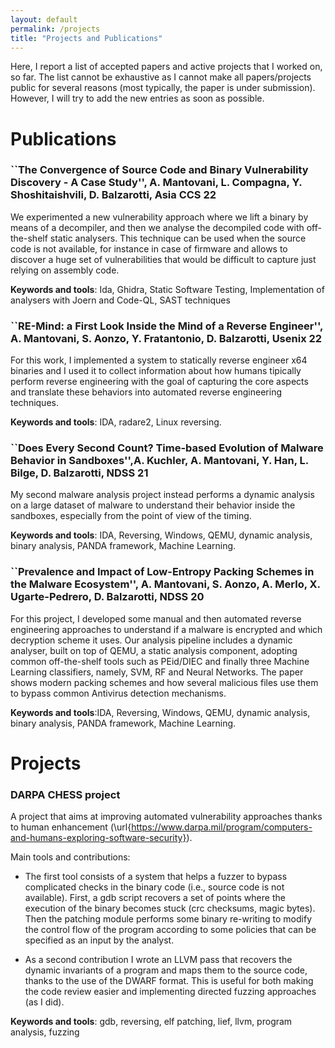 ```yaml
---
layout: default
permalink: /projects
title: "Projects and Publications"
---
```


Here, I report a list of accepted papers and active projects that I worked on, so far. The list cannot be exhaustive as I cannot make all papers/projects public for several reasons (most typically, the paper is under submission). However, I will try to add the new entries as soon as possible.

# Publications

### ``The Convergence of Source Code and Binary Vulnerability Discovery - A Case Study'', A. Mantovani, L. Compagna, Y. Shoshitaishvili, D. Balzarotti, Asia CCS 22

We experimented a new vulnerability approach where we lift a binary by means of a decompiler, and then we analyse the decompiled code with off-the-shelf static analysers.
This technique can be used when the source code is not available, for instance in case of firmware and allows to discover a huge set of vulnerabilities that would be difficult to capture just relying on assembly code.

**Keywords and tools**: Ida, Ghidra, Static Software Testing, Implementation of analysers with Joern and Code-QL, SAST techniques


### ``RE-Mind: a First Look Inside the Mind of a Reverse Engineer'', A. Mantovani, S. Aonzo, Y. Fratantonio, D. Balzarotti, Usenix 22

For this work, I implemented a system to statically reverse engineer x64 binaries and I used it to collect information about how humans tipically perform reverse engineering with the goal of capturing the core aspects and translate these behaviors into automated reverse engineering techniques.


**Keywords and tools**: IDA, radare2, Linux reversing.




### ``Does Every Second Count? Time-based Evolution of Malware Behavior in Sandboxes'',A. Kuchler, A. Mantovani, Y. Han, L. Bilge, D. Balzarotti, NDSS 21


My second malware analysis project instead performs a dynamic analysis on a large dataset of malware to understand their behavior inside the sandboxes, especially from the point of view of the timing.

**Keywords and tools**: IDA, Reversing, Windows, QEMU, dynamic analysis, binary analysis, PANDA framework, Machine Learning.




### ``Prevalence and Impact of Low-Entropy Packing Schemes in the Malware Ecosystem'', A. Mantovani, S. Aonzo, A. Merlo, X. Ugarte-Pedrero, D. Balzarotti, NDSS 20


For this project, I developed some manual and then automated reverse engineering approaches to understand if a malware is encrypted and which decryption scheme it uses.
Our analysis pipeline includes a dynamic analyser, built on top of QEMU, a static analysis component, adopting common off-the-shelf tools such as PEid/DIEC and finally three Machine Learning classifiers, namely, SVM, RF and Neural Networks.
The paper shows modern packing schemes and how several malicious files use them to bypass common Antivirus detection mechanisms.

**Keywords and tools**:IDA, Reversing, Windows, QEMU, dynamic analysis, binary analysis, PANDA framework, Machine Learning.





# Projects


### DARPA CHESS project 

A project that aims at improving automated vulnerability
approaches thanks to human enhancement (\url{https://www.darpa.mil/program/computers-and-humans-exploring-software-security}).

Main tools and contributions:
+ The first tool consists of a system that helps a fuzzer to bypass complicated checks in the binary code (i.e., source code is not available). First, a gdb script recovers a set of points where the execution of the binary becomes stuck (crc checksums, magic bytes). Then the patching module performs some binary re-writing to modify the control flow of the program according to some policies that can be specified as an input by the analyst.

+ As a second contribution I wrote an LLVM pass that recovers the dynamic invariants of a program and maps them to the source code, thanks to the use of the DWARF format. This is useful for both making the code review easier and implementing directed fuzzing approaches (as I did).

**Keywords and tools**: gdb, reversing, elf patching, lief, llvm, program analysis, fuzzing



